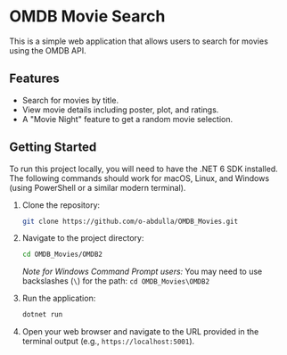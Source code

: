 # OMDB Movie Search

This is a simple web application that allows users to search for movies using the OMDB API.

## Features

* Search for movies by title.
* View movie details including poster, plot, and ratings.
* A "Movie Night" feature to get a random movie selection.

## Getting Started

To run this project locally, you will need to have the .NET 6 SDK installed. The following commands should work for macOS, Linux, and Windows (using PowerShell or a similar modern terminal).

1.  Clone the repository:
    ```bash
    git clone https://github.com/o-abdulla/OMDB_Movies.git
    ```
2.  Navigate to the project directory:
    ```bash
    cd OMDB_Movies/OMDB2
    ```
    *Note for Windows Command Prompt users:* You may need to use backslashes (`\`) for the path: `cd OMDB_Movies\OMDB2`

3.  Run the application:
    ```bash
    dotnet run
    ```
4.  Open your web browser and navigate to the URL provided in the terminal output (e.g., `https://localhost:5001`).


